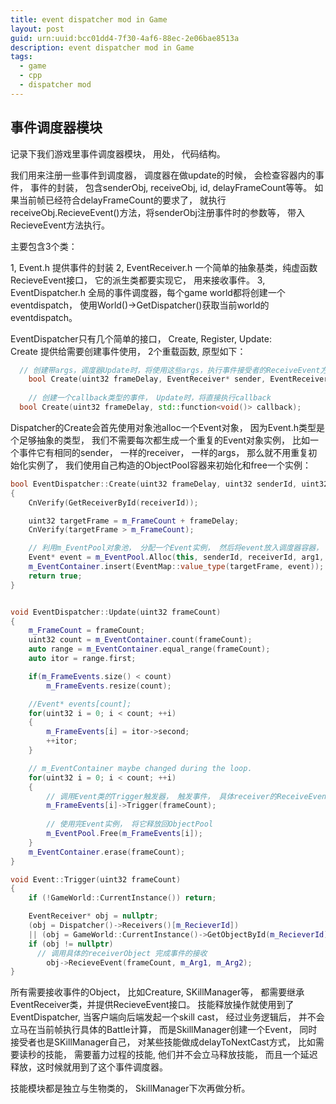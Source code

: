 ```yaml
---
title: event dispatcher mod in Game
layout: post
guid: urn:uuid:bcc01dd4-7f30-4af6-88ec-2e06bae8513a
description: event dispatcher mod in Game
tags:
  - game
  - cpp
  - dispatcher mod
---
```



## 事件调度器模块
记录下我们游戏里事件调度器模块， 用处， 代码结构。  

我们用来注册一些事件到调度器， 调度器在做update的时候， 会检查容器内的事件， 事件的封装， 包含senderObj, receiveObj, id, delayFrameCount等等。  如果当前帧已经符合delayFrameCount的要求了， 就执行receiveObj.RecieveEvent()方法，将senderObj注册事件时的参数等， 带入RecieveEvent方法执行。

主要包含3个类：

1, Event.h    提供事件的封装
2, EventReceiver.h    一个简单的抽象基类，纯虚函数RecieveEvent接口， 它的派生类都要实现它， 用来接收事件。
3, EventDispatcher.h  全局的事件调度器，每个game world都将创建一个eventdispatch， 使用World()->GetDispatcher()获取当前world的eventdispatch。  

EventDispatcher只有几个简单的接口， Create, Register, Update:  
Create 提供给需要创建事件使用， 2个重载函数, 原型如下：  
```c++
  // 创建带args，调度器Update时，将使用这些args，执行事件接受者的ReceiveEvent方法
	bool Create(uint32 frameDelay, EventReceiver* sender, EventReceiver* receiver, ulong arg1, ulong arg2);
	
	// 创建一个callback类型的事件， Update时，将直接执行callback
  bool Create(uint32 frameDelay, std::function<void()> callback);
  ```


Dispatcher的Create会首先使用对象池alloc一个Event对象， 因为Event.h类型是个足够抽象的类型， 我们不需要每次都生成一个重复的Event对象实例， 比如一个事件它有相同的sender， 一样的receiver， 一样的args， 那么就不用重复初始化实例了， 我们使用自己构造的ObjectPool容器来初始化和free一个实例：
```c++
bool EventDispatcher::Create(uint32 frameDelay, uint32 senderId, uint32 receiverId, ulong arg1, ulong arg2)
{
    CnVerify(GetReceiverById(receiverId));

    uint32 targetFrame = m_FrameCount + frameDelay;
    CnVerify(targetFrame > m_FrameCount);

    // 利用m_EventPool对象池， 分配一个Event实例， 然后将event放入调度器容器， 以供接下来的Update迭代器访问事件
    Event* event = m_EventPool.Alloc(this, senderId, receiverId, arg1, arg2);
    m_EventContainer.insert(EventMap::value_type(targetFrame, event));
    return true;
}


void EventDispatcher::Update(uint32 frameCount)
{
    m_FrameCount = frameCount;
    uint32 count = m_EventContainer.count(frameCount);
    auto range = m_EventContainer.equal_range(frameCount);
    auto itor = range.first;

    if(m_FrameEvents.size() < count)
        m_FrameEvents.resize(count);

    //Event* events[count];
    for(uint32 i = 0; i < count; ++i)
    {
        m_FrameEvents[i] = itor->second;
        ++itor;
    }

    // m_EventContainer maybe changed during the loop.
    for(uint32 i = 0; i < count; ++i)
    {
        // 调用Event类的Trigger触发器， 触发事件， 具体receiver的ReceiveEvent方法在Event->Trigger()内被调用
        m_FrameEvents[i]->Trigger(frameCount);
        
        // 使用完Event实例， 将它释放回ObjectPool
        m_EventPool.Free(m_FrameEvents[i]);
    }
    m_EventContainer.erase(frameCount);
}

void Event::Trigger(uint32 frameCount)
{
    if (!GameWorld::CurrentInstance()) return;

    EventReceiver* obj = nullptr;
    (obj = Dispatcher()->Receivers()[m_RecieverId])
    || (obj = GameWorld::CurrentInstance()->GetObjectById(m_RecieverId));
	if (obj != nullptr)
	  // 调用具体的receiverObject 完成事件的接收
		obj->RecieveEvent(frameCount, m_Arg1, m_Arg2);
}
```

所有需要接收事件的Object， 比如Creature,  SKillManager等， 都需要继承EventReceiver类，并提供RecieveEvent接口。
技能释放操作就使用到了EventDispatcher, 当客户端向后端发起一个skill cast， 经过业务逻辑后， 并不会立马在当前帧执行具体的Battle计算， 而是SkillManager创建一个Event， 同时接受者也是SKillManager自己， 对某些技能做成delayToNextCast方式， 比如需要读秒的技能， 需要蓄力过程的技能, 他们并不会立马释放技能， 而且一个延迟释放，这时候就用到了这个事件调度器。

技能模块都是独立与生物类的， SkillManager下次再做分析。  


